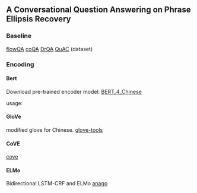 ## A Conversational Question Answering on Phrase Ellipsis Recovery

### Baseline
[flowQA](https://github.com/momohuang/FlowQA)
[coQA](https://github.com/stanfordnlp/coqa-baselines)
[DrQA](https://github.com/facebookresearch/DrQA)
[QuAC](http://quac.ai/) (dataset)


### Encoding

#### Bert

Download pre-trained encoder model: [BERT_4_Chinese](https://storage.googleapis.com/bert_models/2018_11_03/chinese_L-12_H-768_A-12.zip) 

usage:


#### GloVe
modified glove for Chinese. [glove-tools](https://github.com/Daviddddl/glove-tools)


#### CoVE
[cove](https://github.com/salesforce/cove)

#### ELMo
Bidirectional LSTM-CRF and ELMo
[anago](https://github.com/Hironsan/anago)
